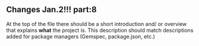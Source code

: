 ## Changes Jan.2!!! part:8

At the top of the file there should be a short introduction and/ or overview that explains **what** the project is. This description should match descriptions added for package managers (Gemspec, package.json, etc.)

